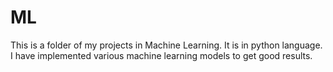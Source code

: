 # ML
This is a folder of my projects in Machine Learning.
It is in python language.
I have implemented various machine learning models to get good results.
